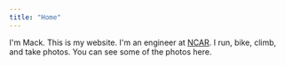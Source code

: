 ```yaml
---
title: "Home"
---
```


I'm Mack. This is my website. I'm an engineer at [NCAR](https://ncar.ucar.edu/). I run, bike, climb, and take photos. You can see some of the photos here. 